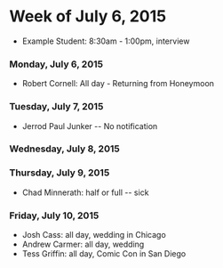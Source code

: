 # Week of July 6, 2015

* Example Student: 8:30am - 1:00pm, interview

### Monday, July 6, 2015
* Robert Cornell: All day - Returning from Honeymoon

### Tuesday, July 7, 2015

* Jerrod Paul Junker -- No notification

### Wednesday, July 8, 2015

### Thursday, July 9, 2015

* Chad Minnerath: half or full -- sick

### Friday, July 10, 2015

* Josh Cass: all day, wedding in Chicago
* Andrew Carmer: all day, wedding
* Tess Griffin: all day, Comic Con in San Diego
